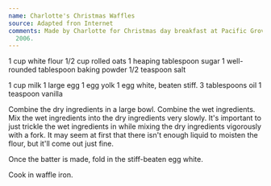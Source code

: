 ```yaml
---
name: Charlotte's Christmas Waffles
source: Adapted fron Internet
comments: Made by Charlotte for Christmas day breakfast at Pacific Grove in December
  2006.
---
```


1 cup white flour
1/2 cup rolled oats
1 heaping tablespoon sugar
1 well-rounded tablespoon baking powder
1/2 teaspoon salt

1 cup milk
1 large egg
1 egg yolk
1 egg white, beaten stiff.
3 tablespoons oil
1 teaspoon vanilla

Combine the dry ingredients in a large bowl. Combine the wet ingredients. Mix the wet ingredients into the dry ingredients very slowly. It's important to just trickle the wet ingredients in while mixing the dry ingredients vigorously with a fork. It may seem at first that there isn't enough liquid to moisten the flour, but it'll come out just fine.

Once the batter is made, fold in the stiff-beaten egg white.

Cook in waffle iron.

